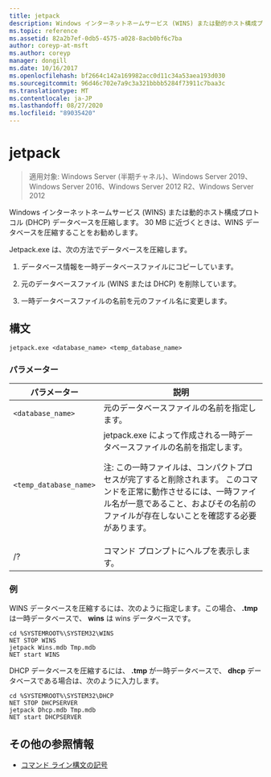 ```yaml
---
title: jetpack
description: Windows インターネットネームサービス (WINS) または動的ホスト構成プロトコル (DHCP) データベースを圧縮する、jetpack コマンドのリファレンス記事です。
ms.topic: reference
ms.assetid: 82a2b7ef-0db5-4575-a028-8acb0bf6c7ba
author: coreyp-at-msft
ms.author: coreyp
manager: dongill
ms.date: 10/16/2017
ms.openlocfilehash: bf2664c142a169982acc0d11c34a53aea193d030
ms.sourcegitcommit: 96d46c702e7a9c3a321bbbb5284f73911c7baa3c
ms.translationtype: MT
ms.contentlocale: ja-JP
ms.lasthandoff: 08/27/2020
ms.locfileid: "89035420"
---
```

# <a name="jetpack"></a>jetpack

> 適用対象: Windows Server (半期チャネル)、Windows Server 2019、Windows Server 2016、Windows Server 2012 R2、Windows Server 2012

Windows インターネットネームサービス (WINS) または動的ホスト構成プロトコル (DHCP) データベースを圧縮します。 30 MB に近づくときは、WINS データベースを圧縮することをお勧めします。

Jetpack.exe は、次の方法でデータベースを圧縮します。

1. データベース情報を一時データベースファイルにコピーしています。

2. 元のデータベースファイル (WINS または DHCP) を削除しています。

3. 一時データベースファイルの名前を元のファイル名に変更します。

## <a name="syntax"></a>構文

```
jetpack.exe <database_name> <temp_database_name>
```

### <a name="parameters"></a>パラメーター

| パラメーター | 説明 |
| ------- | -------- |
| `<database_name>` | 元のデータベースファイルの名前を指定します。 |
| `<temp_database_name>` | jetpack.exe によって作成される一時データベースファイルの名前を指定します。<p>注: この一時ファイルは、コンパクトプロセスが完了すると削除されます。 このコマンドを正常に動作させるには、一時ファイル名が一意であること、およびその名前のファイルが存在しないことを確認する必要があります。 |
| /? | コマンド プロンプトにヘルプを表示します。 |

### <a name="examples"></a>例

WINS データベースを圧縮するには、次のように指定します。この場合、 **.tmp** は一時データベースで、 **wins** は wins データベースです。

```
cd %SYSTEMROOT%\SYSTEM32\WINS
NET STOP WINS
jetpack Wins.mdb Tmp.mdb
NET start WINS
```

DHCP データベースを圧縮するには、 **.tmp** が一時データベースで、 **dhcp** データベースである場合は、次のように入力します。

```
cd %SYSTEMROOT%\SYSTEM32\DHCP
NET STOP DHCPSERVER
jetpack Dhcp.mdb Tmp.mdb
NET start DHCPSERVER
```

## <a name="additional-references"></a>その他の参照情報

- [コマンド ライン構文の記号](command-line-syntax-key.md)

